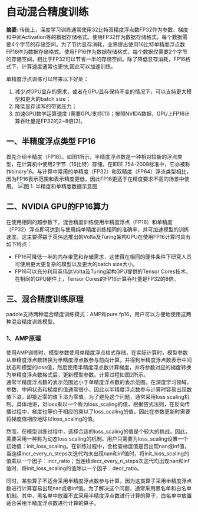 # 自动混合精度训练
**摘要:** 传统上，深度学习训练通常使用32比特双精度浮点数FP32作为参数、梯度和中间Activation等的数据存储格式。使用FP32作为数据存储格式，每个数据需要4个字节的存储空间。为了节约显存消耗，业界提出使用16比特单精度浮点数FP16作为数据存储格式。使用FP16作为数据存储格式，每个数据仅需要2个字节的存储空间，相比于FP32可以节省一半的存储空间。除了降低显存消耗，FP16格式下，计算速度通常也更快,因此可以加速训练。  
  
单精度浮点训练可以带来以下好处：  
1. 减少对GPU显存的需求，或者在GPU显存保持不变的情况下，可以支持更大模型和更大的batch size；
2. 降低显存读写的带宽压力；
3. 加速GPU数学运算速度 (需要GPU支持[1])；按照NVIDA数据，GPU上FP16计算吞吐量是FP32的2~8倍[2]。  

## 一、半精度浮点类型 FP16
首先介绍半精度（FP16）。如图1所示，半精度浮点数是一种相对较新的浮点类型，在计算机中使用2字节（16比特）存储。在IEEE 754-2008标准中，它亦被称作binary16。与计算中常用的单精度（FP32）和双精度（FP64）浮点类型相比，因为FP16表示范围和表示精度更低，因此FP16更适于在精度要求不高的场景中使用。 
![图 1. 半精度和单精度数据示意图](https://paddleweb-static.bj.bcebos.com/images/fp16.png)
  
## 二、NVIDIA GPU的FP16算力
在使用相同的超参数下，混合精度训练使用半精度浮点（FP16）和单精度（FP32）浮点即可达到与使用纯单精度训练相同的准确率，并可加速模型的训练速度。这主要得益于英伟达推出的Volta及Turing架构GPU在使用FP16计算时具有如下特点：  
- FP16可降低一半的内存带宽和存储需求，这使得在相同的硬件条件下研究人员可使用更大更复杂的模型以及更大的batch size大小。
- FP16可以充分利用英伟达Volta及Turing架构GPU提供的Tensor Cores技术。在相同的GPU硬件上，Tensor Cores的FP16计算吞吐量是FP32的8倍。  
  
## 三、混合精度训练原理
paddle支持两种混合精度训练模式：AMP和pure fp16，用户可以方便地使用这两种混合精度训练模型。  
  
### 1、AMP原理
使用AMP训练时，模型参数使用单精度浮点格式存储，在实际计算时，模型参数从单精度浮点数转换为半精度浮点数参与前向计算，并得到半精度浮点数表示中间状态和模型的loss值，然后使用半精度浮点数计算梯度，并将参数对应的梯度转换为单精度浮点数格式后，更新模型参数。计算过程如图2所示。  
通常半精度浮点数的表示范围远小于单精度浮点数的表示范围，在深度学习领域，参数、中间状态和梯度的值通常很小，因此以半精度浮点数参与计算时容易出现数值下溢，即接近零的值下溢为零值。为了避免这个问题，通常采用loss scaling机制。具体地讲，对loss乘以一个称为loss_scaling的值，根据链式法则，在反向传播过程中，梯度也等价于相应的乘以了loss_scaling的值，因此在参数更新时需要将梯度值相应地除以loss_scaling的值。
  
然而，在模型训练过程中，选择合适的loss_scaling的值是个较大的挑战。因此，需要采用一种称为动态loss scaling的机制。用户只需要为loss_scaling设置一个初始值：init_loss_scaling。在训练过程中，会检查梯度值是否出现nan或inf值，当连续incr_every_n_steps次迭代均未出现nan和inf值时，将init_loss_scaling的值乘以一个因子：incr_ratio；当连续decr_every_n_steps次迭代均出现nan和inf值时，将init_loss_scaling的值除以一个因子：decr_ratio。  
  
同时，某些算子不适合采用半精度浮点数参与计算，因为这类算子采用半精度浮点数进行计算容易出现nan或者inf值。为了解决这个问题，通常采用黑名单和白名单机制。其中，黑名单中放置不宜采用半精度浮点数进行计算的算子，白名单中放置适合采用半精度浮点数进行计算的算子。


